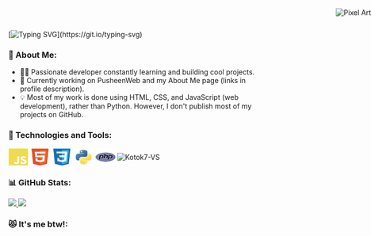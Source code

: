 [![Typing SVG](https://readme-typing-svg.demolab.com?font=Fira+Code&pause=1000&color=6793F7&width=435&lines=Hello!+I'm+Kotokk.;Welcome+to+my+Github+profile!)](https://git.io/typing-svg)

### 🎯 About Me:
- 👨‍💻 Passionate developer constantly learning and building cool projects.
- 🚀 Currently working on PusheenWeb and my About Me page (links in profile description).
- 💡 Most of my work is done using HTML, CSS, and JavaScript (web development), rather than Python. However, I don't publish most of my projects on GitHub.

### 🚀 Technologies and Tools:
<div style="display: inline-block;">
  <img align="center" alt="Kotok7-Js" height="35" width="40" src="https://raw.githubusercontent.com/devicons/devicon/master/icons/javascript/javascript-plain.svg" />
  <img align="center" alt="Kotok7-HTML" height="35" width="40" src="https://raw.githubusercontent.com/devicons/devicon/master/icons/html5/html5-original.svg" />
  <img align="center" alt="Kotok7-CSS" height="35" width="40" src="https://raw.githubusercontent.com/devicons/devicon/master/icons/css3/css3-original.svg" />
  <img align="center" alt="Kotok7-Python" height="35" width="40" src="https://raw.githubusercontent.com/devicons/devicon/master/icons/python/python-original.svg" />
  <img align="center" alt="Kotok7-PHP" height="35" width="40" src="https://raw.githubusercontent.com/devicons/devicon/master/icons/php/php-original.svg" />
  <img align="center" alt="Kotok7-VS" height="35" width="40" src="https://cdn.jsdelivr.net/gh/devicons/devicon/icons/vscode/vscode-original.svg" />
</div>

### 📊 GitHub Stats:
<div>
  <a href="https://github.com/Kotok7">
    <img height="195px" src="https://github-readme-stats.vercel.app/api?username=Kotok7&show_icons=true&theme=one_dark_pro&include_all_commits=true&count_private=true" />
    <img height="195px" src="https://github-readme-stats.vercel.app/api/top-langs/?username=Kotok7&layout=compact&langs_count=7&theme=one_dark_pro" />
  </a>
</div>

### 😻 It's me btw!:
<div style="position: absolute; top: 20px; right: 0;">
  <img src="https://github.com/user-attachments/assets/3dd95ed7-9349-404f-8506-a3ad9a4cf5fb" alt="Pixel Art" width="200" />
</div>
